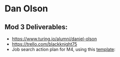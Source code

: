 # Dan Olson

## Mod 3 Deliverables:

* https://www.turing.io/alumni/daniel-olson
* https://trello.com/blackknight75
* Job search action plan for M4, using this [template](https://github.com/turingschool/career-development-curriculum/blob/master/module_three/mod_4_action_plan_template.md):
